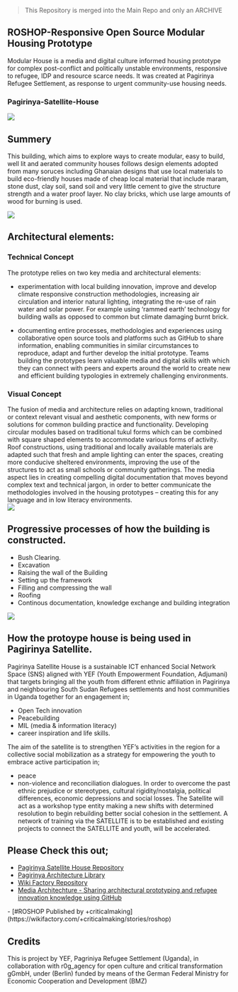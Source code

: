 > This Repository is merged into the Main Repo and only an ARCHIVE

## ROSHOP-Responsive Open Source Modular Housing Prototype
Modular House is a media and digital culture informed housing prototype for complex post-conflict and politically unstable environments, responsive to refugee, IDP and resource scarce needs. It was created at  Pagirinya  Refugee Settlement, as response to urgent community-use housing needs.

### Pagirinya-Satellite-House
![](images/roshop.jpg)

## Summery
This building, which aims to explore ways to create modular, easy to build, well lit and aerated community houses follows design elements adopted from many soruces including Ghanaian designs that use local materials to build eco-friendly houses made of cheap local material that include maram, stone dust, clay soil, sand soil and very little cement to give the structure strength and a water proof layer. No clay bricks, which use large amounts of wood for burning is used.

![](gallery.jpg)

## Architectural elements:

### Technical Concept
The prototype relies on two key media and architectural elements: 
 - experimentation with local building innovation, improve and develop climate responsive construction methodologies, increasing air circulation and interior natural lighting, integrating the re-use of rain water and solar power. For example using ‘rammed earth’ technology for building walls as opposed to common but climate damaging burnt brick. 

 - documenting entire processes, methodologies and experiences using collaborative open source tools and platforms such as GitHub to share information, enabling communities in similar circumstances to reproduce, adapt and further develop the initial prototype. Teams building the prototypes learn valuable media and digital skills with which they can connect with peers and experts around the world to create new and efficient building typologies in extremely challenging environments.

### Visual Concept
The fusion of media and architecture relies on adapting known, traditional or context relevant visual and aesthetic components, with new forms or solutions for common building practice and functionality. Developing circular modules based on traditional tukul forms which can be combined with square shaped elements to accommodate various forms of activity. Roof constructions, using traditional and locally available materials are adapted such that fresh and ample lighting can enter the spaces, creating more conducive sheltered environments, improving the use of the structures to act as small schools or community gatherings. The media aspect lies in creating compelling digital documentation that moves beyond complex text and technical jargon, in order to better communicate the methodologies involved in the housing prototypes – creating this for any language and in low literacy environments.  
![](images/deation.jpg)

## Progressive processes of how the building is constructed.
- Bush Clearing. 
- Excavation
- Raising the wall of the Building
- Setting up the framework
- Filling and compressing the wall
- Roofing
- Continous documentation, knowledge exchange and building integration

![](images/connecting%20the%20board.JPG)


## How the protoype house is being used in Pagirinya Satellite.
Pagirinya Satellite House is a sustainable ICT enhanced Social Network Space (SNS) aligned with YEF (Youth Empowerment Foundation, Adjumani) that targets bringing all the youth from different ethnic affiliation in Pagirinya and neighbouring South Sudan Refugees settlements and host communities in Uganda together for an engagement in;
- Open Tech innovation 
- Peacebuilding 
- MIL (media & information literacy)
- career inspiration and life skills. 

The aim of the satellite is to strengthen YEF’s activities in the region for a collective social mobilization as a strategy for empowering the youth to embrace active participation in; 
- peace 
- non-violence and reconciliation dialogues. 
In order to overcome the past ethnic prejudice or stereotypes, cultural rigidity/nostalgia, political differences, economic depressions and social losses. 
The Satellite will act as a workshop type entity making a new shifts with determined resolution to begin rebuilding better social cohesion in the settlement. A network of training via the SATELLITE is to be established and existing projects to connect the SATELLITE and youth, will be accelerated.

## Please Check this out;
<ul>
<li><a href="https://github.com/WeAreYEF/pagirinya-satelite-house">Pagirinya Satellite House Repository</a></li>
<li><a href="https://github.com/WeAreYEF/PAGarchLibrary">Pagirinya Architecture Library</a></li>
<li><a href="https://wikifactory.com/+criticalmaking/roshop">Wiki Factory Repository</a></li>
<li><a href="https://demos.mediaarchitecture.org/mab/project/53)">Media Architechture - Sharing architectural prototyping and refugee innovation knowledge using GitHub</a></li>
</ul>
- [#ROSHOP Published by +criticalmaking](https://wikifactory.com/+criticalmaking/stories/roshop)

## Credits
This is project by YEF, Pagriniya Refugee Settlement (Uganda), in collaboration with r0g_agency for open culture and critical transformation gGmbH, under (Berlin) funded by means of the German Federal Ministry for Economic Cooperation and Development (BMZ)

